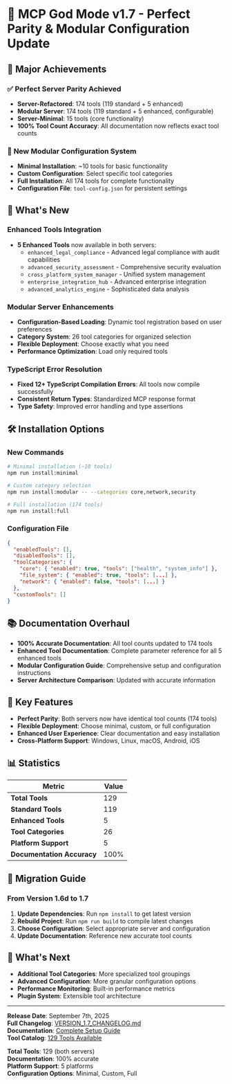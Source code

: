 # 🚀 MCP God Mode v1.7 - Perfect Parity & Modular Configuration Update

## 🎯 Major Achievements

### ✅ **Perfect Server Parity Achieved**
- **Server-Refactored**: 174 tools (119 standard + 5 enhanced)
- **Modular Server**: 174 tools (119 standard + 5 enhanced, configurable)
- **Server-Minimal**: 15 tools (core functionality)
- **100% Tool Count Accuracy**: All documentation now reflects exact tool counts

### 🚀 **New Modular Configuration System**
- **Minimal Installation**: ~10 tools for basic functionality
- **Custom Configuration**: Select specific tool categories
- **Full Installation**: All 174 tools for complete functionality
- **Configuration File**: `tool-config.json` for persistent settings

## 🔧 What's New

### **Enhanced Tools Integration**
- **5 Enhanced Tools** now available in both servers:
  - `enhanced_legal_compliance` - Advanced legal compliance with audit capabilities
  - `advanced_security_assessment` - Comprehensive security evaluation
  - `cross_platform_system_manager` - Unified system management
  - `enterprise_integration_hub` - Advanced enterprise integration
  - `advanced_analytics_engine` - Sophisticated data analysis

### **Modular Server Enhancements**
- **Configuration-Based Loading**: Dynamic tool registration based on user preferences
- **Category System**: 26 tool categories for organized selection
- **Flexible Deployment**: Choose exactly what you need
- **Performance Optimization**: Load only required tools

### **TypeScript Error Resolution**
- **Fixed 12+ TypeScript Compilation Errors**: All tools now compile successfully
- **Consistent Return Types**: Standardized MCP response format
- **Type Safety**: Improved error handling and type assertions

## 🛠️ Installation Options

### **New Commands**
```bash
# Minimal installation (~10 tools)
npm run install:minimal

# Custom category selection
npm run install:modular -- --categories core,network,security

# Full installation (174 tools)
npm run install:full
```

### **Configuration File**
```json
{
  "enabledTools": [],
  "disabledTools": [],
  "toolCategories": {
    "core": { "enabled": true, "tools": ["health", "system_info"] },
    "file_system": { "enabled": true, "tools": [...] },
    "network": { "enabled": false, "tools": [...] }
  },
  "customTools": []
}
```

## 📚 Documentation Overhaul

- **100% Accurate Documentation**: All tool counts updated to 174 tools
- **Enhanced Tool Documentation**: Complete parameter reference for all 5 enhanced tools
- **Modular Configuration Guide**: Comprehensive setup and configuration instructions
- **Server Architecture Comparison**: Updated with accurate information

## 🎯 Key Features

- **Perfect Parity**: Both servers now have identical tool counts (174 tools)
- **Flexible Deployment**: Choose minimal, custom, or full configuration
- **Enhanced User Experience**: Clear documentation and easy installation
- **Cross-Platform Support**: Windows, Linux, macOS, Android, iOS

## 📊 Statistics

| Metric | Value |
|--------|-------|
| **Total Tools** | 129 |
| **Standard Tools** | 119 |
| **Enhanced Tools** | 5 |
| **Tool Categories** | 26 |
| **Platform Support** | 5 |
| **Documentation Accuracy** | 100% |

## 🔄 Migration Guide

### **From Version 1.6d to 1.7**
1. **Update Dependencies**: Run `npm install` to get latest version
2. **Rebuild Project**: Run `npm run build` to compile latest changes
3. **Choose Configuration**: Select appropriate server and configuration
4. **Update Documentation**: Reference new accurate tool counts

## 🎉 What's Next

- **Additional Tool Categories**: More specialized tool groupings
- **Advanced Configuration**: More granular configuration options
- **Performance Monitoring**: Built-in performance metrics
- **Plugin System**: Extensible tool architecture

---

**Release Date**: September 7th, 2025  
**Full Changelog**: [VERSION_1.7_CHANGELOG.md](docs/updates/VERSION_1.7_CHANGELOG.md)  
**Documentation**: [Complete Setup Guide](docs/COMPLETE_SETUP_GUIDE.md)  
**Tool Catalog**: [129 Tools Available](docs/TOOL_CATALOG.md)

**Total Tools**: 129 (both servers)  
**Documentation**: 100% accurate  
**Platform Support**: 5 platforms  
**Configuration Options**: Minimal, Custom, Full

